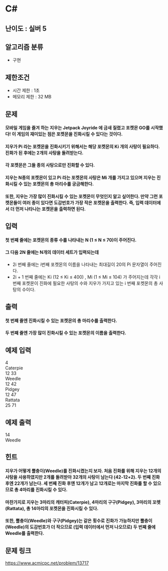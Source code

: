 # C#

## 난이도 : 실버 5

## 알고리즘 분류
  - 구현

## 제한조건
  - 시간 제한 : 1초
  - 메모리 제한 : 32 MB

## 문제
#### 모바일 게임을 즐겨 하는 지우는 Jetpack Joyride 에 금새 질렸고 포켓몬 GO를 시작했다! 이 게임의 재미있는 점은 포켓몬을 진화시킬 수 있다는 것이다.
#### 지우가 Pi 라는 포켓몬을 진화시키기 위해서는 해당 포켓몬의 Ki 개의 사탕이 필요하다. 진화가 된 후에는 2개의 사탕을 돌려받는다.
#### 각 포켓몬은 그들 종의 사탕으로만 진화할 수 있다.
#### 지우는 N종의 포켓몬이 있고 Pi 라는 포켓몬의 사탕은 Mi 개를 가지고 있으며 지우는 진화시킬 수 있는 포켓몬의 총 마리수를 궁금해한다.
#### 또한, 지우는 가장 많이 진화시킬 수 있는 포켓몬이 무엇인지 알고 싶어한다. 만약 그런 포켓몬들이 여러 종이 있다면 도감번호가 가장 작은 포켓몬을 출력한다. 즉, 입력 데이터에서 더 먼저 나타나는 포켓몬을 출력하면 된다. 

## 입력
#### 첫 번째 줄에는 포켓몬의 종류 수를 나타내는 N (1 ≤ N ≤ 70)이 주어진다.
#### 그 다음 2N 줄에는 N개의 데이터 세트가 입력되는데
  - 2i 번째 줄에는 i번째 포켓몬의 이름을 나타내는 최대길이 20의 Pi 문자열이 주어진다.
  - 2i + 1 번째 줄에는 Ki  (12 ≤ Ki ≤ 400) , Mi (1 ≤ Mi ≤ 104) 가 주어지는데 각각 i 번째 포켓몬이 진화에 필요한 사탕의 수와 지우가 가지고 있는 i 번째 포켓몬의 총 사탕의 수이다.

## 출력
#### 첫 번째 줄엔 진화시킬 수 있는 포켓몬의 총 마리수를 출력한다.
#### 두 번째 줄엔 가장 많이 진화시킬 수 있는 포켓몬의 이름을 출력한다.

## 예제 입력
4<br/>
Caterpie<br/>
12 33<br/>
Weedle<br/>
12 42<br/>
Pidgey<br/>
12 47<br/>
Rattata<br/>
25 71<br/>

## 예제 출력
14<br/>
Weedle<br/>

## 힌트
#### 지우가 어떻게 뿔충이(Weedle)를 진화시켰는지 보자. 처음 진화를 위해 지우는 12개의 사탕을 사용하였지만 2개를 돌려받아 32개의 사탕이 남는다  (42-12+2). 두 번째 진화 후엔 22개가 남는다. 세 번째 진화 후엔 12개가 남고 12개로는 마지막 진화를 할 수 있으므로 총 4마리를 진화시킬 수 있다.
#### 마찬가지로 지우는 3마리의 캐터피(Caterpie), 4마리의 구구(Pidgey), 3마리의 꼬렛(Rattata), 총 14마리의 포켓몬을 진화시킬 수 있다.
#### 또한, 뿔충이(Weedle)와 구구(Pidgey)는 같은 횟수로 진화가 가능하지만 뿔충이(Weedle)의 도감번호가 더 작으므로 (입력 데이터에서 먼저 나오므로) 두 번째 줄에 Weedle를 출력한다.

## 문제 링크
https://www.acmicpc.net/problem/13717